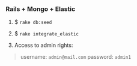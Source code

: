 ### Rails + Mongo + Elastic

1. $ `rake db:seed`

2. $ `rake integrate_elastic`

3. Access to admin rights:
>username: `admin@mail.com`
>password: `admin1`
